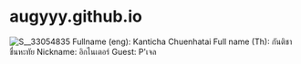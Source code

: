 # augyyy.github.io
![S__33054835](https://github.com/augyyy/augyyy.github.io/assets/147575558/34615431-4e41-47b6-aaba-bb7116d1f29f)
Fullname (eng): Kanticha Chuenhatai
Full name (Th): กันติชา ชื่นหะทัย
Nickname: อิกไนเตอร์
Guest: P'เจล

